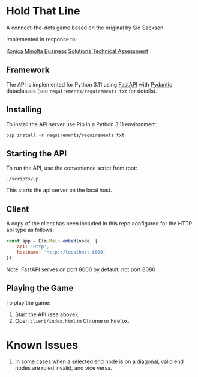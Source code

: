# Hold That Line
A connect-the-dots game based on the original by Sid Sackson

Implemented in response to:

[Konica Minolta Business Solutions Technical Assessment](https://technical-assessment.konicaminoltamarketplace.com/)

## Framework
The API is implemented for Python 3.11 using [FastAPI](https://fastapi.tiangolo.com/) with 
[Pydantic](https://docs.pydantic.dev/) dataclasses (see `requirements/requirements.txt` for details).

## Installing
To install the API server use Pip in a Python 3.11 environment:

```shell
pip install -r requirements/requirements.txt
```

## Starting the API
To run the API, use the convenience script from root:

```shell
./scripts/up
```

This starts the api server on the local host.

## Client
A copy of the client has been included in this repo configured for the HTTP api type as follows:
```javascript
const app = Elm.Main.embed(node, {
    api: 'Http',
    hostname: 'http://localhost:8000'
});
```
Note: FastAPI serves on port 8000 by default, not port 8080

## Playing the Game

To play the game:
1. Start the API (see above).
2. Open `client/index.html` in Chrome or Firefox.

# Known Issues
1. In some cases when a selected end node is on a diagonal, valid end nodes are ruled invalid, and vice versa. 